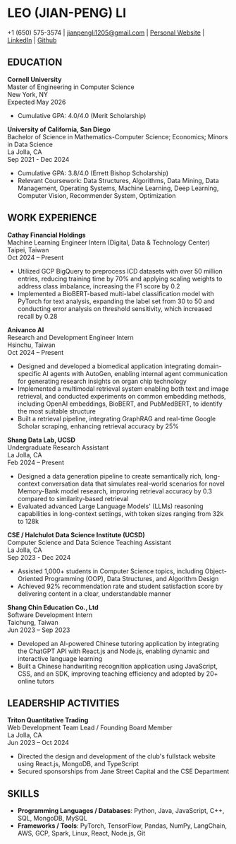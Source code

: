 # LEO (JIAN-PENG) LI
+1 (650) 575-3574 | jianpengli1205@gmail.com | [Personal Website](#) | [LinkedIn](#) | [Github](#)

## EDUCATION
**Cornell University**  
Master of Engineering in Computer Science  
New York, NY  
Expected May 2026  
- Cumulative GPA: 4.0/4.0 (Merit Scholarship)

**University of California, San Diego**  
Bachelor of Science in Mathematics-Computer Science; Economics; Minors in Data Science  
La Jolla, CA  
Sep 2021 - Dec 2024  
- Cumulative GPA: 3.8/4.0 (Errett Bishop Scholarship)
- Relevant Coursework: Data Structures, Algorithms, Data Mining, Data Management, Operating Systems, Machine Learning, Deep Learning, Computer Vision, Recommender System, Optimization

## WORK EXPERIENCE
**Cathay Financial Holdings**  
Machine Learning Engineer Intern (Digital, Data & Technology Center)  
Taipei, Taiwan  
Oct 2024 – Present  
- Utilized GCP BigQuery to preprocess ICD datasets with over 50 million entries, reducing training time by 70% and applying scaling weights to address class imbalance, increasing the F1 score by 0.2
- Implemented a BioBERT-based multi-label classification model with PyTorch for text analysis, expanding the label set from 30 to 50 and conducting error analysis on threshold sensitivity, which increased recall by 0.28

**Anivanco AI**  
Research and Development Engineer Intern  
Hsinchu, Taiwan  
Oct 2024 – Present  
- Designed and developed a biomedical application integrating domain-specific AI agents with AutoGen, enabling internal agent communication for generating research insights on organ chip technology
- Implemented a multimodal retrieval system enabling both text and image retrieval, and conducted experiments on common embedding methods, including OpenAI embeddings, BioBERT, and PubMedBERT, to identify the most suitable structure
- Built a retrieval pipeline, integrating GraphRAG and real-time Google Scholar scraping, enhancing retrieval accuracy by 25%

**Shang Data Lab, UCSD**  
Undergraduate Research Assistant  
La Jolla, CA  
Feb 2024 – Present  
- Designed a data generation pipeline to create semantically rich, long-context conversation data that simulates real-world scenarios for novel Memory-Bank model research, improving retrieval accuracy by 0.3 compared to similarity-based retrieval
- Evaluated advanced Large Language Models' (LLMs) reasoning capabilities in long-context settings, with token sizes ranging from 32k to 128k

**CSE / Halchulot Data Science Institute (UCSD)**  
Computer Science and Data Science Teaching Assistant  
La Jolla, CA  
Sep 2023 - Dec 2024  
- Assisted 1,000+ students in Computer Science topics, including Object-Oriented Programming (OOP), Data Structures, and Algorithm Design
- Achieved 92% recommendation rate and student satisfaction score by delivering content in a clear, understandable manner

**Shang Chin Education Co., Ltd**  
Software Development Intern  
Taichung, Taiwan  
Jun 2023 – Sep 2023  
- Developed an AI-powered Chinese tutoring application by integrating the ChatGPT API with React.js and Node.js, enabling dynamic and interactive language learning
- Built a Chinese handwriting recognition application using JavaScript, CSS, and an SDK, improving teaching efficiency and adopted by 20+ online tutors

## LEADERSHIP ACTIVITIES
**Triton Quantitative Trading**  
Web Development Team Lead / Founding Board Member  
La Jolla, CA  
Jun 2023 – Oct 2024  
- Directed the design and development of the club's fullstack website using React.js, MongoDB, and TypeScript
- Secured sponsorships from Jane Street Capital and the CSE Department

## SKILLS
- **Programming Languages / Databases**: Python, Java, JavaScript, C++, SQL, MongoDB, MySQL
- **Frameworks / Tools**: PyTorch, TensorFlow, Pandas, NumPy, LangChain, AWS, GCP, Spark, Linux, React, Node.js, Git